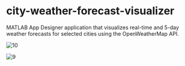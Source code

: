 # city-weather-forecast-visualizer
MATLAB App Designer application that visualizes real-time and 5-day weather forecasts for selected cities using the OpenWeatherMap API.


![10](https://github.com/user-attachments/assets/b5290409-dc92-484c-ac19-8b0c836c632c)


![9](https://github.com/user-attachments/assets/514bcedd-ec75-4637-9d5c-d1f9138f0d71)
